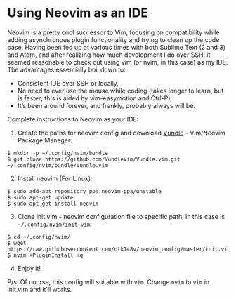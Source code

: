 # Using Neovim as an IDE

Neovim is a pretty cool successor to Vim, focusing on compatibility while adding asynchronous plugin functionality and trying to clean up the code base. Having been fed up at various times with both Sublime Text (2 and 3) and Atom, and after realizing how much development I do over SSH, it seemed reasonable to check out using vim (or nvim, in this case) as my IDE. The advantages essentially boil down to:

  - Consistent IDE over SSH or locally,
  - No need to ever use the mouse while coding (takes longer to learn, but is faster; this is aided by vim-easymotion and Ctrl-P),
  - It’s been around forever, and frankly, probably always will be.

Complete instructions to Neovim as your IDE:

1. Create the paths for neovim config and download [Vundle](https://github.com/VundleVim/Vundle.vim) - Vim/Neovim Package Manager:

  ```
  $ mkdir -p ~/.config/nvim/bundle
  $ git clone https://github.com/VundleVim/Vundle.vim.git ~/.config/nvim/bundle/Vundle.vim
  ```

2. Install neovim (For Linux):
  
  ```
  $ sudo add-apt-repository ppa:neovim-ppa/unstable
  $ sudo apt-get update
  $ sudo apt-get install neovim  
  ```

3. Clone init.vim - neovim configuration file to specific path, in this case is `~/.config/nvim/init.vim`:

  ```
  $ cd ~/.config/nvim/
  $ wget https://raw.githubusercontent.com/ntk148v/neovim_config/master/init.vim
  $ nvim +PluginInstall +q
  ```
4. Enjoy it!

P/s: Of course, this config will suitable with `vim`. Change `nvim` to `vim` in init.vim and it'll works.
